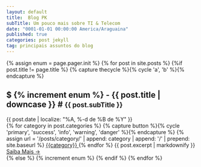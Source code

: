 ```yaml
---
layout: default
title:  Blog PK
subTitle: Um pouco mais sobre TI & Telecom
date: "0001-01-01 00:00:00 America/Araguaina"
published: true
categories: post jekyll
tag: principais assuntos do blog
---
```


<section id="posts">
  {% assign enum = page.pager.init %}
  {% for post in site.posts %}
    {%if post.title != page.title %}
      {% capture thecycle %}{% cycle 'a', 'b' %}{% endcapture %}
        <div class="content-section-{{thecycle}}">
          <div class="container">
            <div class="row">
              <div class="col-md12">
                <div class="clearfix"></div>
                <h2> $ {% increment enum %} - {{ post.title | downcase  }} # <small> {{ post.subTitle }} </small></h2>
                {{ post.date | localize: "%A, %-d de %B de %Y" }}
                <br />
                {% for category in post.categories %}
                  {% capture button %}{% cycle 'primary', 'success', 'info', 'warning', 'danger' %}{% endcapture %}
                  {% assign url = '/posts/category/' | append: category | append: '/' | prepend: site.baseurl %}
                    <a class="btn btn-{{button}} btn-xs" href="{{url}}">
                    {{category}}
                    </a>
                {% endfor %}
                {{ post.excerpt | markdownify }}
                <a class="btn btn-default btn-lg pull-right" href="{{ post.url | prepend: site.baseurl }}">Saiba Mais <span aria-hidden="true">&rarr;</span></a>
              </div>
            </div>
          </div>
        </div>
    {% else %}
      {% increment enum %}
    {% endif %}
  {% endfor %}
</section>

